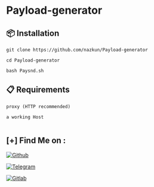 # Payload-generator







## :package: Installation 

`git clone https://github.com/nazkun/Payload-generator`

`cd Payload-generator`

`bash Paysnd.sh`

## :clipboard: Requirements

```console 
proxy (HTTP recommended) 
```
```console 
a working Host 
```


```console

```
## [+] Find Me on :

[![Github](https://img.shields.io/badge/Github-nazkun-red?style=for-the-badge&logo=github)](https://github.com/nazkun)

[![Telegram](https://img.shields.io/badge/Chat%20on-Telegram-brightBlue.svg)](https://t.me/nazi_kun) 

[![Gitlab](https://img.shields.io/badge/GitLab-330F63?style=for-the-badge&logo=gitlab&logoColor=white)](gitlab.com/nazkun) 
